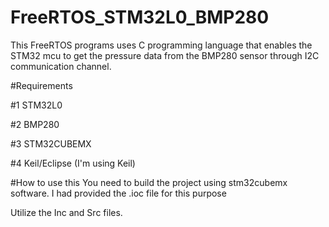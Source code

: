 # FreeRTOS_STM32L0_BMP280

This FreeRTOS programs uses C programming language that enables the STM32 mcu to get the pressure data from the BMP280 sensor through I2C communication channel.


#Requirements

  #1 STM32L0
  
  #2 BMP280
  
  #3 STM32CUBEMX
  
  #4 Keil/Eclipse  (I'm using Keil)


#How to use this
You need to build the project using stm32cubemx software.
I had provided the .ioc file for this purpose

Utilize the Inc and Src files.
